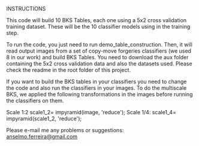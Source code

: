 
INSTRUCTIONS

This code will build 10 BKS Tables, each one using a 5x2 cross validation training dataset. These will be the 10 classifier models 
using in the training step.

To run the code, you just need to run demo_table_construction. Then, it will read output images 
from a set of copy-move forgeries classifiers (we used 8 in our work) and build BKS Tables. You need to download the aux folder containing the 5x2 cross validation data and also the datasets used. Please check the readme in the root folder of this project.

If you want to build the BKS tables in your classifiers you need to change the code and also run the classifiers in your images. To do the multiscale BKS, we applied the following transformations in the images before running the classifiers on them.

Scale 1:2 	scale1_2= impyramid(image, 'reduce');
Scale 1/4: 	scale1_4= impyramid(scale1_2, 'reduce');

Please e-mail me any problems or suggestions: anselmo.ferreira@gmail.com
